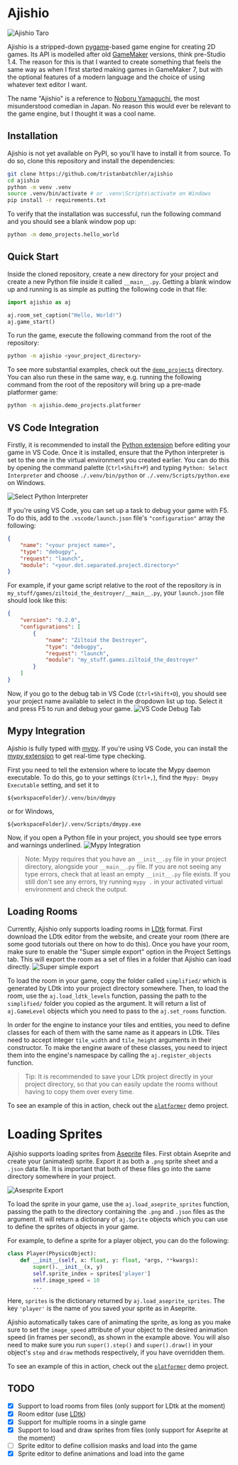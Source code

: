 # Ajishio

![Ajishio Taro](/.github/assets/ajishio_taro.png)

Ajishio is a stripped-down [pygame](https://www.pygame.org)-based game engine for creating 2D games. 
Its API is modelled after old [GameMaker](https://gamemaker.io) versions, think pre-Studio 1.4. The 
reason for this is that I wanted to create something that feels the same way as when I first started 
making games in GameMaker 7, but with the optional features of a modern language and the choice of 
using whatever text editor I want.

The name "Ajishio" is a reference to 
[Noboru Yamaguchi](https://cromartiehigh.fandom.com/wiki/Noboru_Yamaguchi), the most misunderstood 
comedian in Japan. No reason this would ever be relevant to the game engine, but I thought it was a 
cool name.

## Installation

Ajishio is not yet available on PyPI, so you'll have to install it from source. To do so, clone this 
repository and install the dependencies:

```bash
git clone https://github.com/tristanbatchler/ajishio
cd ajishio
python -m venv .venv
source .venv/bin/activate # or .venv\Scripts\activate on Windows
pip install -r requirements.txt
```

To verify that the installation was successful, run the following command and you should see a blank 
window pop up:

```bash
python -m demo_projects.hello_world
```

## Quick Start

Inside the cloned repository, create a new directory for your project and create a new Python file 
inside it called `__main__.py`. Getting a blank window up and running is as simple as putting the 
following code in that file:
```python
import ajishio as aj

aj.room_set_caption("Hello, World!")
aj.game_start()
```

To run the game, execute the following command from the root of the repository:
```bash
python -m ajishio <your_project_directory>
```

To see more substantial examples, check out the [`demo_projects`](/demo_projects/) directory. You can 
also run these in the same way, e.g. running the following command from the root of the repository 
will bring up a pre-made platformer game:
```bash
python -m ajishio.demo_projects.platformer
```

## VS Code Integration

Firstly, it is recommended to install the 
[Python extension](https://marketplace.visualstudio.com/items?itemName=ms-python.python) before 
editing your game in VS Code. Once it is installed, ensure that the Python interpreter is set to the 
one in the virtual environment you created earlier. You can do this by opening the command palette 
(`Ctrl+Shift+P`) and typing `Python: Select Interpreter` and choose `./.venv/bin/python` or 
`./.venv/Scripts/python.exe` on Windows.

![Select Python Interpreter](/.github/assets/select_python_interpreter.png)


If you're using VS Code, you can set up a task to debug your game with F5. To do this, add to the 
`.vscode/launch.json` file's `"configuration"` array the following:
```json
{
    "name": "<your project name>",
    "type": "debugpy",
    "request": "launch",
    "module": "<your.dot.separated.project.directory>"
}
```

For example, if your game script relative to the root of the repository is in 
`my_stuff/games/ziltoid_the_destroyer/__main__.py`, your `launch.json` file should look like this:
```json
{
    "version": "0.2.0",
    "configurations": [
        {
            "name": "Ziltoid the Destroyer",
            "type": "debugpy",
            "request": "launch",
            "module": "my_stuff.games.ziltoid_the_destroyer"
        }
    ]
}
```

Now, if you go to the debug tab in VS Code (`Ctrl+Shift+D`), you should see your project name 
available to select in the dropdown list up top. Select it and press F5 to run and debug your game.
![VS Code Debug Tab](/.github/assets/vscode_debug_tab.png)

## Mypy Integration

Ajishio is fully typed with [mypy](https://mypy.readthedocs.io). If you're using VS Code, you can 
install the [mypy extension](https://marketplace.visualstudio.com/items?itemName=matangover.mypy) to 
get real-time type checking. 

First you need to tell the extension where to locate the Mypy daemon executable. To do this, go to 
your settings (`Ctrl+,`), find the `Mypy: Dmypy Executable` setting, and set it to 
```
${workspaceFolder}/.venv/bin/dmypy
```
or for Windows,
```
${workspaceFolder}/.venv/Scripts/dmypy.exe
```

Now, if you open a Python file in your project, you should see type errors and warnings underlined.
![Mypy Integration](/.github/assets/mypy_integration.png)

> Note: Mypy requires that you have an `__init__.py` file in your project directory, alongside your 
> `__main__.py` file. If you are not seeing any type errors, check that at least an empty 
> `__init__.py` file exists. If you still don't see any errors, try running `mypy .` in your 
> activated virtual environment and check the output.

## Loading Rooms

Currently, Ajishio only supports loading rooms in [LDtk](https://ldtk.io) format. First download 
the LDtk editor from the website, and create your room (there are some good tutorials out there on 
how to do this). Once you have your room, make sure to enable the "Super simple export" option in 
the Project Settings tab. This will export the room as a set of files in a folder that Ajishio can 
load directly.
![Super simple export](/.github/assets/super_simple_export.png)

To load the room in your game, copy the folder called `simplified/` which is generated by LDtk into 
your project directory somewhere. Then, to load the room, use the `aj.load_ldtk_levels` function, 
passing the path to the `simplified/` folder you copied as the argument. It will return a list of 
`aj.GameLevel` objects which you need to pass to the `aj.set_rooms` function.

In order for the engine to instance your tiles and entities, you need to define classes for each of 
them with the same name as it appears in LDtk. Tiles need to accept integer `tile_width` and 
`tile_height` arguments in their constructor. To make the engine aware of these classes, you need to 
inject them into the engine's namespace by calling the `aj.register_objects` function.

> Tip: It is recommended to save your LDtk project directly in your project directory, so that you 
> can easily update the rooms without having to copy them over every time.

To see an example of this in action, check out the 
[`platformer`](/demo_projects/platformer/__main__.py) demo project.

# Loading Sprites

Ajishio supports loading sprites from [Aseprite](https://www.aseprite.org) files. First obtain 
Aseprite and create your (animated) sprite. Export it as both a `.png` sprite sheet and a `.json` 
data file. It is important that both of these files go into the same directory somewhere in your 
project.

![Asesprite Export](/.github/assets/aseprite_export.png)

To load the sprite in your game, use the `aj.load_aseprite_sprites` function, passing the path to 
the directory containing the `.png` and `.json` files as the argument. It will return a dictionary 
of `aj.Sprite` objects which you can use to define the sprites of objects in your game.

For example, to define a sprite for a player object, you can do the following:
```python
class Player(PhysicsObject):
    def __init__(self, x: float, y: float, *args, **kwargs):
        super().__init__(x, y)
        self.sprite_index = sprites['player']
        self.image_speed = 10
        ...
```

Here, `sprites` is the dictionary returned by `aj.load_aseprite_sprites`. The key `'player'` is the 
name of you saved your sprite as in Aseprite.

Ajishio automatically takes care of animating the sprite, as long as you make sure to set the 
`image_speed` attribute of your object to the desired animation speed (in frames per second), as 
shown in the example above. You will also need to make sure you run `super().step()` and 
`super().draw()` in your object's `step` and `draw` methods respectively, if you have overridden 
them.

To see an example of this in action, check out the 
[`platformer`](/demo_projects/platformer/__main__.py) demo project.

## TODO

- [x] Support to load rooms from files (only support for LDtk at the moment)
- [x] Room editor (use [LDtk](https://ldtk.io))
- [x] Support for multiple rooms in a single game
- [x] Support to load and draw sprites from files (only support for Aseprite at the moment)
- [ ] Sprite editor to define collision masks and load into the game
- [x] Sprite editor to define animations and load into the game